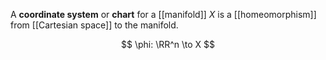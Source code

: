 A **coordinate system** or **chart** for a [[manifold]] $X$ is a [[homeomorphism]] from [[Cartesian space]] to the manifold.

$$
\phi: \RR^n \to X
$$